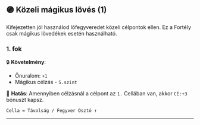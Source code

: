 ## 🟣 Közeli mágikus lövés (1)

Kifejezetten jól használod lőfegyveredet közeli célpontok ellen. Ez a Fortély csak mágikus lövedékek esetén használható.
### 1. fok

🔒 **Követelmény**:
- Önuralom: `+1`
- Mágikus célzás - `5.szint`

🌟 **Hatás**: Amennyiben célzásnál a célpont az `1.` Cellában van, akkor `CÉ:+3` bónuszt kapsz.

```
Cella = Távolság / Fegyver Osztó ↑
```

---
